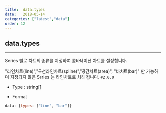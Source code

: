 ```yaml
---
title:  data.types
date:   2018-05-14
categories: ["latest","data"]
order: 12
---
```


## data.types
---

Series 별로 차트의 종류를 지정하여 콤바네이션 차트를 설정합니다.

"라인차트(line)","곡선라인차트(spline)","공간차트(area)", "바차트(bar)" 만 가능하며 지정되지 않은 Series 는 라인차트로 처리 됩니다.
`#2.0.0`

* Type : string[]

* Format
```javascript
data: {types: ["line", "bar"]}
```
